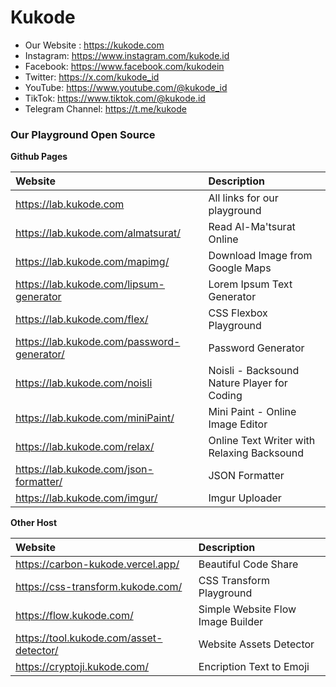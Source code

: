 # Kukode 

- Our Website : https://kukode.com
- Instagram: https://www.instagram.com/kukode.id
- Facebook: https://www.facebook.com/kukodein
- Twitter: https://x.com/kukode_id
- YouTube: https://www.youtube.com/@kukode_id
- TikTok: https://www.tiktok.com/@kukode.id
- Telegram Channel: https://t.me/kukode

### Our Playground Open Source

**Github Pages**

| Website | Description |
|:------- |:------------|
| https://lab.kukode.com | All links for our playground |
| https://lab.kukode.com/almatsurat/ | Read Al-Ma'tsurat Online |
| https://lab.kukode.com/mapimg/ | Download Image from Google Maps |
| https://lab.kukode.com/lipsum-generator | Lorem Ipsum Text Generator |
| https://lab.kukode.com/flex/ | CSS Flexbox Playground |
| https://lab.kukode.com/password-generator/ | Password Generator |
| https://lab.kukode.com/noisli | Noisli - Backsound Nature Player for Coding |
| https://lab.kukode.com/miniPaint/ | Mini Paint - Online Image Editor |
| https://lab.kukode.com/relax/ | Online Text Writer with Relaxing Backsound |
| https://lab.kukode.com/json-formatter/ | JSON Formatter |
| https://lab.kukode.com/imgur/ | Imgur Uploader |

**Other Host**

| Website | Description |
|:------- |:------------|
| https://carbon-kukode.vercel.app/ | Beautiful Code Share |
| https://css-transform.kukode.com/ | CSS Transform Playground |
| https://flow.kukode.com/ | Simple Website Flow Image Builder |
| https://tool.kukode.com/asset-detector/ | Website Assets Detector |
| https://cryptoji.kukode.com/ | Encription Text to Emoji |
